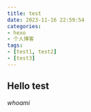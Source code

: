 ```yaml
---
title: test
date: 2023-11-16 22:59:54
categories: 
- hexo
- 个人博客
tags:
- [test1, test2]
- [test3]
---
```


## Hello test

*whoami*
